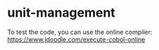# unit-management

To test the code, you can use the online compiler: https://www.jdoodle.com/execute-cobol-online


